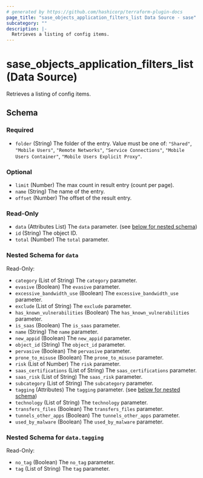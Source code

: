 ```yaml
---
# generated by https://github.com/hashicorp/terraform-plugin-docs
page_title: "sase_objects_application_filters_list Data Source - sase"
subcategory: ""
description: |-
  Retrieves a listing of config items.
---
```


# sase_objects_application_filters_list (Data Source)

Retrieves a listing of config items.



<!-- schema generated by tfplugindocs -->
## Schema

### Required

- `folder` (String) The folder of the entry. Value must be one of: `"Shared"`, `"Mobile Users"`, `"Remote Networks"`, `"Service Connections"`, `"Mobile Users Container"`, `"Mobile Users Explicit Proxy"`.

### Optional

- `limit` (Number) The max count in result entry (count per page).
- `name` (String) The name of the entry.
- `offset` (Number) The offset of the result entry.

### Read-Only

- `data` (Attributes List) The `data` parameter. (see [below for nested schema](#nestedatt--data))
- `id` (String) The object ID.
- `total` (Number) The `total` parameter.

<a id="nestedatt--data"></a>
### Nested Schema for `data`

Read-Only:

- `category` (List of String) The `category` parameter.
- `evasive` (Boolean) The `evasive` parameter.
- `excessive_bandwidth_use` (Boolean) The `excessive_bandwidth_use` parameter.
- `exclude` (List of String) The `exclude` parameter.
- `has_known_vulnerabilities` (Boolean) The `has_known_vulnerabilities` parameter.
- `is_saas` (Boolean) The `is_saas` parameter.
- `name` (String) The `name` parameter.
- `new_appid` (Boolean) The `new_appid` parameter.
- `object_id` (String) The `object_id` parameter.
- `pervasive` (Boolean) The `pervasive` parameter.
- `prone_to_misuse` (Boolean) The `prone_to_misuse` parameter.
- `risk` (List of Number) The `risk` parameter.
- `saas_certifications` (List of String) The `saas_certifications` parameter.
- `saas_risk` (List of String) The `saas_risk` parameter.
- `subcategory` (List of String) The `subcategory` parameter.
- `tagging` (Attributes) The `tagging` parameter. (see [below for nested schema](#nestedatt--data--tagging))
- `technology` (List of String) The `technology` parameter.
- `transfers_files` (Boolean) The `transfers_files` parameter.
- `tunnels_other_apps` (Boolean) The `tunnels_other_apps` parameter.
- `used_by_malware` (Boolean) The `used_by_malware` parameter.

<a id="nestedatt--data--tagging"></a>
### Nested Schema for `data.tagging`

Read-Only:

- `no_tag` (Boolean) The `no_tag` parameter.
- `tag` (List of String) The `tag` parameter.


